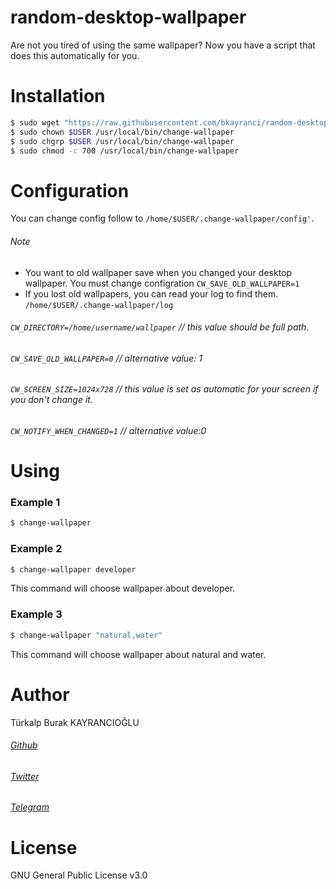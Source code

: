 # random-desktop-wallpaper
Are not you tired of using the same wallpaper? Now you have a script that does this automatically for you.


# Installation
```sh
$ sudo wget "https://raw.githubusercontent.com/bkayranci/random-desktop-wallpaper/master/change-wallpaper.sh" -O /usr/local/bin/change-wallpaper
$ sudo chown $USER /usr/local/bin/change-wallpaper
$ sudo chgrp $USER /usr/local/bin/change-wallpaper
$ sudo chmod -c 700 /usr/local/bin/change-wallpaper
```

# Configuration
You can change config follow to `/home/$USER/.change-wallpaper/config'`.

###### Note
- You want to old wallpaper save when you changed your desktop wallpaper. You must change configration `CW_SAVE_OLD_WALLPAPER=1`
- If you lost old wallpapers, you can read your log to find them. `/home/$USER/.change-wallpaper/log`

###### `CW_DIRECTORY=/home/username/wallpaper`   // this value should be full path.
###### `CW_SAVE_OLD_WALLPAPER=0` // alternative value: 1
###### `CW_SCREEN_SIZE=1024x728` // this value is set as automatic for your screen if you don't change it.
###### `CW_NOTIFY_WHEN_CHANGED=1`    // alternative value:0

# Using
### Example 1
```sh
$ change-wallpaper
```

### Example 2
```sh
$ change-wallpaper developer
```
This command will choose wallpaper about developer.

### Example 3
```sh
$ change-wallpaper "natural,water"
```
This command will choose wallpaper about natural and water.

# Author
Türkalp Burak KAYRANCIOĞLU
###### [Github](https://github.com/bkayranci)
###### [Twitter](https://twitter.com/bkayranci)
###### [Telegram](https://t.me/bkayranci)

# License
GNU General Public License v3.0
